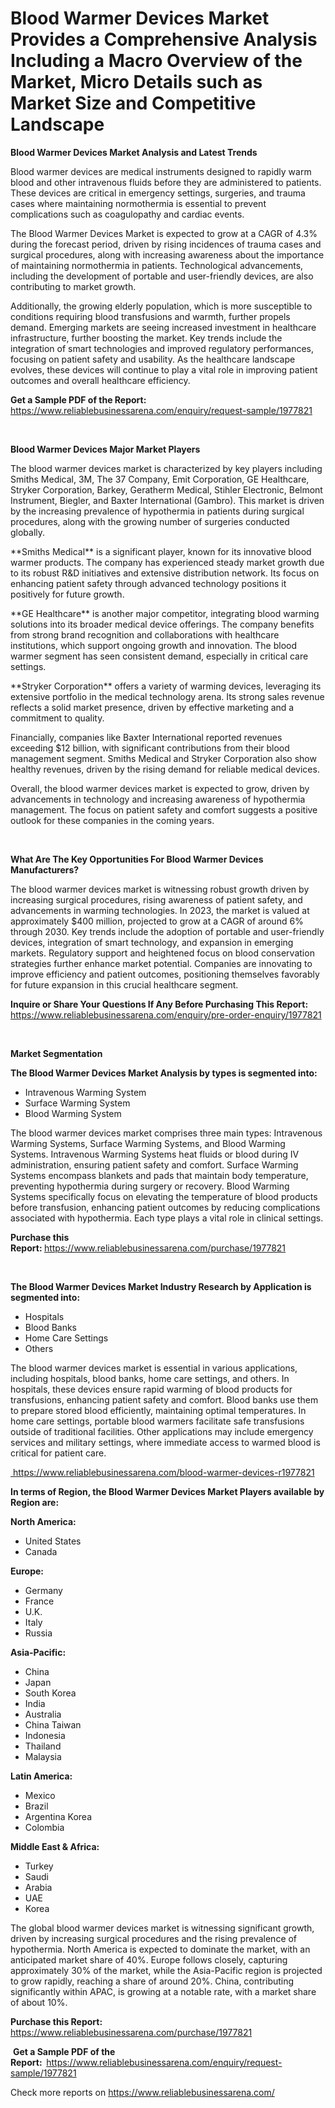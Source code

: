 <p><h1>Blood Warmer Devices Market Provides a Comprehensive Analysis Including a Macro Overview of the Market, Micro Details such as Market Size and Competitive Landscape</h1></p><p><strong>Blood Warmer Devices Market Analysis and Latest Trends</strong></p>
<p><p>Blood warmer devices are medical instruments designed to rapidly warm blood and other intravenous fluids before they are administered to patients. These devices are critical in emergency settings, surgeries, and trauma cases where maintaining normothermia is essential to prevent complications such as coagulopathy and cardiac events.</p><p>The Blood Warmer Devices Market is expected to grow at a CAGR of 4.3% during the forecast period, driven by rising incidences of trauma cases and surgical procedures, along with increasing awareness about the importance of maintaining normothermia in patients. Technological advancements, including the development of portable and user-friendly devices, are also contributing to market growth. </p><p>Additionally, the growing elderly population, which is more susceptible to conditions requiring blood transfusions and warmth, further propels demand. Emerging markets are seeing increased investment in healthcare infrastructure, further boosting the market. Key trends include the integration of smart technologies and improved regulatory performances, focusing on patient safety and usability. As the healthcare landscape evolves, these devices will continue to play a vital role in improving patient outcomes and overall healthcare efficiency.</p></p>
<p><strong>Get a Sample PDF of the Report:&nbsp;</strong> <a href="https://www.reliablebusinessarena.com/enquiry/request-sample/1977821?utm_campaign=2485&utm_medium=2&utm_source=Github&utm_content=ia&utm_term=04032025&utm_id=blood-warmer-devices">https://www.reliablebusinessarena.com/enquiry/request-sample/1977821</a></p>
<p>&nbsp;</p>
<p><strong>Blood Warmer Devices Major Market Players</strong></p>
<p><p>The blood warmer devices market is characterized by key players including Smiths Medical, 3M, The 37 Company, Emit Corporation, GE Healthcare, Stryker Corporation, Barkey, Geratherm Medical, Stihler Electronic, Belmont Instrument, Biegler, and Baxter International (Gambro). This market is driven by the increasing prevalence of hypothermia in patients during surgical procedures, along with the growing number of surgeries conducted globally.</p><p>**Smiths Medical** is a significant player, known for its innovative blood warmer products. The company has experienced steady market growth due to its robust R&D initiatives and extensive distribution network. Its focus on enhancing patient safety through advanced technology positions it positively for future growth.</p><p>**GE Healthcare** is another major competitor, integrating blood warming solutions into its broader medical device offerings. The company benefits from strong brand recognition and collaborations with healthcare institutions, which support ongoing growth and innovation. The blood warmer segment has seen consistent demand, especially in critical care settings.</p><p>**Stryker Corporation** offers a variety of warming devices, leveraging its extensive portfolio in the medical technology arena. Its strong sales revenue reflects a solid market presence, driven by effective marketing and a commitment to quality.</p><p>Financially, companies like Baxter International reported revenues exceeding $12 billion, with significant contributions from their blood management segment. Smiths Medical and Stryker Corporation also show healthy revenues, driven by the rising demand for reliable medical devices.</p><p>Overall, the blood warmer devices market is expected to grow, driven by advancements in technology and increasing awareness of hypothermia management. The focus on patient safety and comfort suggests a positive outlook for these companies in the coming years.</p></p>
<p>&nbsp;</p>
<p><strong>What Are The Key Opportunities For Blood Warmer Devices Manufacturers?</strong></p>
<p><p>The blood warmer devices market is witnessing robust growth driven by increasing surgical procedures, rising awareness of patient safety, and advancements in warming technologies. In 2023, the market is valued at approximately $400 million, projected to grow at a CAGR of around 6% through 2030. Key trends include the adoption of portable and user-friendly devices, integration of smart technology, and expansion in emerging markets. Regulatory support and heightened focus on blood conservation strategies further enhance market potential. Companies are innovating to improve efficiency and patient outcomes, positioning themselves favorably for future expansion in this crucial healthcare segment.</p></p>
<p><strong>Inquire or Share Your Questions If Any Before Purchasing This Report:</strong> <a href="https://www.reliablebusinessarena.com/enquiry/pre-order-enquiry/1977821?utm_campaign=2485&utm_medium=2&utm_source=Github&utm_content=ia&utm_term=04032025&utm_id=blood-warmer-devices">https://www.reliablebusinessarena.com/enquiry/pre-order-enquiry/1977821</a></p>
<p>&nbsp;</p>
<p><strong>Market Segmentation</strong></p>
<p><strong>The Blood Warmer Devices Market Analysis by types is segmented into:</strong></p>
<p><ul><li>Intravenous Warming System</li><li>Surface Warming System</li><li>Blood Warming System</li></ul></p>
<p><p>The blood warmer devices market comprises three main types: Intravenous Warming Systems, Surface Warming Systems, and Blood Warming Systems. Intravenous Warming Systems heat fluids or blood during IV administration, ensuring patient safety and comfort. Surface Warming Systems encompass blankets and pads that maintain body temperature, preventing hypothermia during surgery or recovery. Blood Warming Systems specifically focus on elevating the temperature of blood products before transfusion, enhancing patient outcomes by reducing complications associated with hypothermia. Each type plays a vital role in clinical settings.</p></p>
<p><strong>Purchase this Report:&nbsp;</strong><a href="https://www.reliablebusinessarena.com/purchase/1977821?utm_campaign=2485&utm_medium=2&utm_source=Github&utm_content=ia&utm_term=04032025&utm_id=blood-warmer-devices">https://www.reliablebusinessarena.com/purchase/1977821</a></p>
<p>&nbsp;</p>
<p><strong>The Blood Warmer Devices Market Industry Research by Application is segmented into:</strong></p>
<p><ul><li>Hospitals</li><li>Blood Banks</li><li>Home Care Settings</li><li>Others</li></ul></p>
<p><p>The blood warmer devices market is essential in various applications, including hospitals, blood banks, home care settings, and others. In hospitals, these devices ensure rapid warming of blood products for transfusions, enhancing patient safety and comfort. Blood banks use them to prepare stored blood efficiently, maintaining optimal temperatures. In home care settings, portable blood warmers facilitate safe transfusions outside of traditional facilities. Other applications may include emergency services and military settings, where immediate access to warmed blood is critical for patient care.</p></p>
<p><a href="https://www.reliablebusinessarena.com/blood-warmer-devices-r1977821?utm_campaign=2485&utm_medium=2&utm_source=Github&utm_content=ia&utm_term=04032025&utm_id=blood-warmer-devices">&nbsp;https://www.reliablebusinessarena.com/blood-warmer-devices-r1977821</a></p>
<p><strong>In terms of Region, the Blood Warmer Devices Market Players available by Region are:</strong></p>
<p>
    <p> <strong> North America: </strong>
        <ul>
            <li>United States</li>
            <li>Canada</li>
        </ul>
        </p> 
    <p> <strong> Europe: </strong>
        <ul>
            <li>Germany</li>
            <li>France</li>
            <li>U.K.</li>
            <li>Italy</li>
            <li>Russia</li>
        </ul>
        </p> 
    <p> <strong> Asia-Pacific: </strong>
        <ul>
            <li>China</li>
            <li>Japan</li>
            <li>South Korea</li>
            <li>India</li>
            <li>Australia</li>
            <li>China Taiwan</li>
            <li>Indonesia</li>
            <li>Thailand</li>
            <li>Malaysia</li>
        </ul>
        </p> 
    <p> <strong> Latin America: </strong>
        <ul>
            <li>Mexico</li>
            <li>Brazil</li>
            <li>Argentina Korea</li>
            <li>Colombia</li>
        </ul>
        </p> 
    <p> <strong> Middle East & Africa: </strong>
        <ul>
            <li>Turkey</li>
            <li>Saudi</li>
            <li>Arabia</li>
            <li>UAE</li>
            <li>Korea</li>
        </ul>
    </p>
    </p>
<p><p>The global blood warmer devices market is witnessing significant growth, driven by increasing surgical procedures and the rising prevalence of hypothermia. North America is expected to dominate the market, with an anticipated market share of 40%. Europe follows closely, capturing approximately 30% of the market, while the Asia-Pacific region is projected to grow rapidly, reaching a share of around 20%. China, contributing significantly within APAC, is growing at a notable rate, with a market share of about 10%.</p></p>
<p><strong>Purchase this Report: </strong><a href="https://www.reliablebusinessarena.com/purchase/1977821?utm_campaign=2485&utm_medium=2&utm_source=Github&utm_content=ia&utm_term=04032025&utm_id=blood-warmer-devices">https://www.reliablebusinessarena.com/purchase/1977821</a></p>
<p>&nbsp;<strong>Get a Sample PDF of the Report:&nbsp;&nbsp;</strong><a href="https://www.reliablebusinessarena.com/enquiry/request-sample/1977821?utm_campaign=2485&utm_medium=2&utm_source=Github&utm_content=ia&utm_term=04032025&utm_id=blood-warmer-devices">https://www.reliablebusinessarena.com/enquiry/request-sample/1977821</a></p>
<p><strong></strong></p>
<p>Check more reports on <a href="https://www.reliablebusinessarena.com/?utm_campaign=2485&utm_medium=2&utm_source=Github&utm_content=ia&utm_term=04032025&utm_id=blood-warmer-devices">https://www.reliablebusinessarena.com/</a></p>